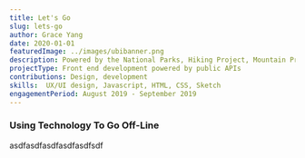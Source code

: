```yaml
---
title: Let's Go
slug: lets-go
author: Grace Yang
date: 2020-01-01 
featuredImage: ../images/ubibanner.png
description: Powered by the National Parks, Hiking Project, Mountain Project, OpenWeather, and Google Maps-- explore and discover our national parks. 
projectType: Front end development powered by public APIs
contributions: Design, development
skills:  UX/UI design, Javascript, HTML, CSS, Sketch
engagementPeriod: August 2019 - September 2019
---
```


### Using Technology To Go Off-Line


asdfasdfasdfasdfasdfsdf


### 